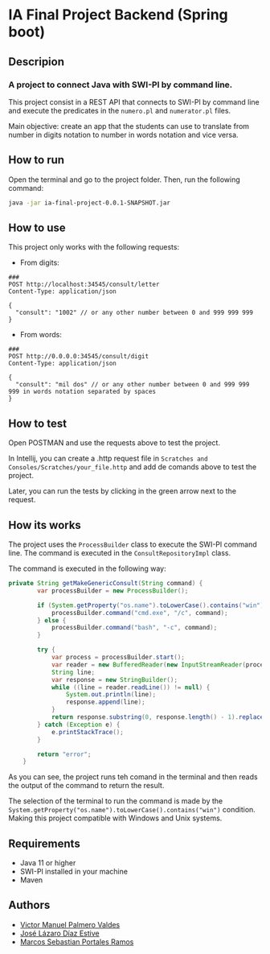 # IA Final Project Backend (Spring boot)

## Descripion

### A project to connect Java with SWI-Pl by command line.

This project consist in a REST API that connects to SWI-Pl by command line and execute the predicates in the `numero.pl` and `numerator.pl` files.

Main objective: create an app that the students can use to translate from number in digits notation to number in words notation and vice versa.

## How to run

Open the terminal and go to the project folder. Then, run the following command:

```bash
java -jar ia-final-project-0.0.1-SNAPSHOT.jar
```

## How to use

This project only works with the following requests:

- From digits: 

```
###
POST http://localhost:34545/consult/letter
Content-Type: application/json

{
  "consult": "1002" // or any other number between 0 and 999 999 999
}
```

- From words:

```
###
POST http://0.0.0.0:34545/consult/digit
Content-Type: application/json

{
  "consult": "mil dos" // or any other number between 0 and 999 999 999 in words notation separated by spaces
}
```

## How to test

Open POSTMAN and use the requests above to test the project.

In Intellij, you can create a .http request file in `Scratches and Consoles/Scratches/your_file.http` and add de comands above to test the project.

Later, you can run the tests by clicking in the green arrow next to the request.

## How its works

The project uses the `ProcessBuilder` class to execute the SWI-Pl command line. The command is executed in the `ConsultRepositoryImpl` class.

The command is executed in the following way:

```java
private String getMakeGenericConsult(String command) {
        var processBuilder = new ProcessBuilder();

        if (System.getProperty("os.name").toLowerCase().contains("win")) {
            processBuilder.command("cmd.exe", "/c", command);
        } else {
            processBuilder.command("bash", "-c", command);
        }

        try {
            var process = processBuilder.start();
            var reader = new BufferedReader(new InputStreamReader(process.getInputStream()));
            String line;
            var response = new StringBuilder();
            while ((line = reader.readLine()) != null) {
                System.out.println(line);
                response.append(line);
            }
            return response.substring(0, response.length() - 1).replace("'", "");
        } catch (Exception e) {
            e.printStackTrace();
        }

        return "error";
    }
```

As you can see, the project runs teh comand in the terminal and then reads the output of the command to return the result.

The selection of the terminal to run the command is made by the `System.getProperty("os.name").toLowerCase().contains("win")` condition.
Making this project compatible with Windows and Unix systems.

## Requirements

- Java 11 or higher
- SWI-Pl installed in your machine
- Maven

## Authors

 - [Victor Manuel Palmero Valdes](https://github.com/palmerovicdev)
 - [José Lázaro Díaz Estive](https://github.com/jldestive)
 - [Marcos Sebastian Portales Ramos](https://github.com/marcosportales)